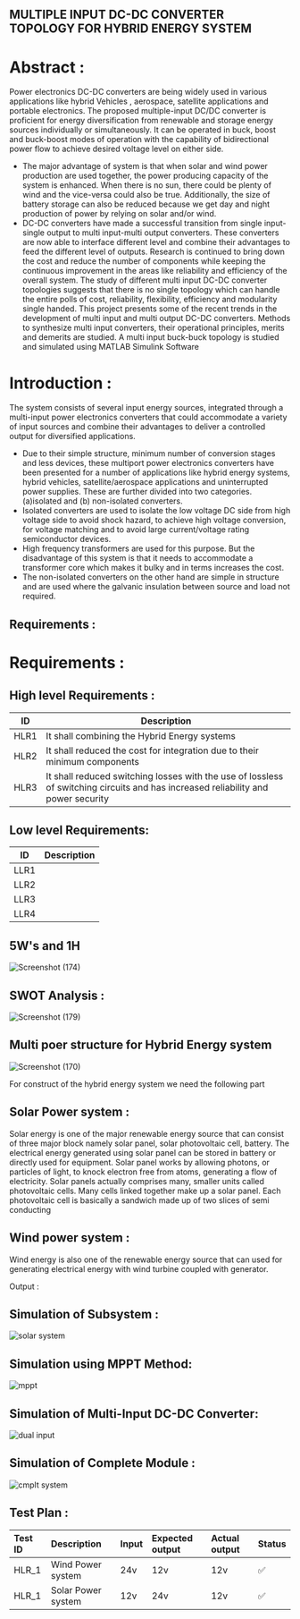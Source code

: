 ## MULTIPLE INPUT DC-DC CONVERTER TOPOLOGY FOR HYBRID ENERGY SYSTEM 
 # Abstract :
 
Power electronics DC-DC converters are being widely used in various applications like hybrid Vehicles , aerospace, satellite applications and portable electronics. 
The proposed multiple-input DC/DC converter is proficient for energy diversification from renewable and storage energy sources individually or simultaneously. It can be operated in buck, boost and buck-boost modes of operation with the capability of bidirectional power flow to achieve desired voltage level on either side.
* The major advantage of system is that when solar and wind power production are used together, the power producing capacity of the system is enhanced. When there is no sun, there could be  plenty of wind and the vice-versa could also be true. Additionally, the size of battery storage can also be reduced because we get day and night production of power by relying on solar and/or wind.
* DC-DC converters have made a successful transition from single input-single output to multi input-multi output converters. These converters are now able to interface different level and combine their advantages to feed the different level of outputs. Research is continued to bring down the cost and reduce the number of components while keeping the continuous improvement in the areas like reliability and efficiency of the overall system. The study of different multi input DC-DC converter topologies suggests that there is no single topology which can handle the entire polls of cost, reliability, flexibility, efficiency and modularity single handed. This project presents some of the recent trends in the development of multi input and multi output DC-DC converters. Methods to synthesize multi input converters, their operational principles, merits and demerits are studied. A multi input buck-buck topology is studied and simulated using MATLAB Simulink Software  
                                   
 # Introduction :
 The system consists of several input energy sources, integrated through a multi-input 
power electronics converters that could accommodate a variety of input sources and 
combine their advantages to deliver a controlled output for diversified applications. 
* Due to their simple structure, minimum number of conversion stages and less devices, 
these multiport power electronics converters have been presented for a number of 
applications like hybrid energy systems, hybrid vehicles, satellite/aerospace applications 
and uninterrupted power supplies.
These are further divided into two categories. (a)isolated 
and (b) non-isolated converters.
* Isolated converters are used to isolate the low voltage DC side from high voltage side to 
avoid shock hazard, to achieve high voltage conversion, for voltage matching and to avoid 
large current/voltage rating semiconductor devices.
* High frequency transformers are used for this purpose. But the disadvantage of this system 
is that it needs to accommodate a transformer core which makes it bulky and in terms 
increases the cost.
* The non-isolated converters on the other hand are simple in structure and are used where 
the galvanic insulation between source and load not required.
 
## Requirements :

# Requirements :
## High level Requirements :

|    ID      |              Description                  |  
|-------------------------------|------------------------------------------|
| HLR1 |  It shall combining the Hybrid Energy systems |  
| HLR2 | It shall reduced the cost for integration due to their minimum components | 
| HLR3 | It shall reduced switching losses with the use of lossless of switching circuits and has increased reliability and power security	


## Low level Requirements:

|    ID                        |              Description                  | 
 |-------------------------------|:------------------------------------------|
 | LLR1                          |   | 
 |  LLR2                        |   |
 | LLR3                          |  | 
 | LLR4                          |  | 

 
## 5W's and 1H
![Screenshot (174)](https://user-images.githubusercontent.com/98826329/160225518-25ac285a-08b2-452b-bab5-a50e538bbba2.png)

## SWOT Analysis :
![Screenshot (179)](https://user-images.githubusercontent.com/98826329/160227038-c3924b34-9f54-477d-ab30-f10915825c04.png)


## Multi poer structure for Hybrid Energy system
![Screenshot (170)](https://user-images.githubusercontent.com/98826329/160224713-d2380057-d05d-400c-b1fc-b474dc214fb9.png)




For construct of the hybrid energy system we need the following part
## Solar Power system :
Solar energy is one of the major renewable energy source that can consist of three major block namely solar panel,
solar photovoltaic cell, battery. The electrical energy generated using solar panel can be stored in battery or directly
used for equipment.
Solar panel works by allowing photons, or particles of light, to knock electron free from atoms, generating a flow of
electricity. Solar panels actually comprises many, smaller units called photovoltaic cells. Many cells linked together
make up a solar panel. Each photovoltaic cell is basically a sandwich made up of two slices of semi conducting

## Wind power system :
Wind energy is also one of the renewable energy source that can used for generating electrical energy with wind
turbine coupled with generator.

Output :
## Simulation of Subsystem :

![solar system](https://user-images.githubusercontent.com/98826329/160229723-f58c934f-90ac-40ec-85e4-4c9293c374f2.png)

## Simulation using MPPT Method:

![mppt](https://user-images.githubusercontent.com/98826329/160229732-c8aa9db6-4a5d-48f2-ba01-29609da16152.png)

## Simulation of Multi-Input DC-DC Converter:
![dual input](https://user-images.githubusercontent.com/98826329/160229737-44cd5b77-7dea-441d-a0b4-63d8d4c4a42f.png)

## Simulation of Complete Module :
![cmplt system](https://user-images.githubusercontent.com/98826329/160229749-b58560e5-9f97-4e73-952f-4bca8109f56c.png)


## Test Plan :
|Test ID | Description |  Input   |   Expected output   |   Actual output   |   Status   |
|:-------|:------------|:-----------|:------------|:---------------|:-----------------|
| HLR_1 | Wind Power system   |  24v   |   12v    |  12v |  ✅ |
| HLR_1    | Solar Power system   |  12v   |    24v   | 12v    |  ✅ |

